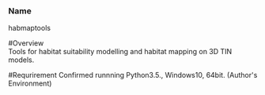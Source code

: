 ### Name   
habmaptools

#Overview  
Tools for habitat suitability modelling and habitat mapping on 3D TIN models.


#Requrirement
Confirmed runnning Python3.5., Windows10, 64bit. (Author's Environment)

